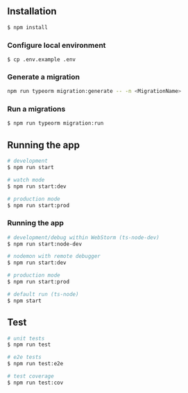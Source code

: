 ## Installation

```bash
$ npm install
```

### Configure local environment
```$bash
$ cp .env.example .env 
```

### Generate a migration
```bash
npm run typeorm migration:generate -- -n <MigrationName>
```

### Run a migrations
```bash
$ npm run typeorm migration:run
```

## Running the app

```bash
# development
$ npm run start

# watch mode
$ npm run start:dev

# production mode
$ npm run start:prod
```
### Running the app

```bash
# development/debug within WebStorm (ts-node-dev)
$ npm run start:node-dev

# nodemon with remote debugger
$ npm run start:dev

# production mode
$ npm run start:prod

# default run (ts-node)
$ npm start
```

## Test

```bash
# unit tests
$ npm run test

# e2e tests
$ npm run test:e2e

# test coverage
$ npm run test:cov
```
